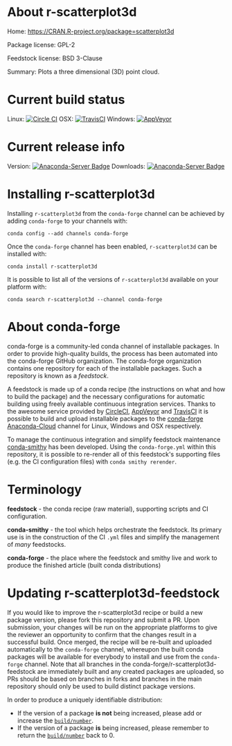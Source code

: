 About r-scatterplot3d
=====================

Home: https://CRAN.R-project.org/package=scatterplot3d

Package license: GPL-2

Feedstock license: BSD 3-Clause

Summary: Plots a three dimensional (3D) point cloud.



Current build status
====================

Linux: [![Circle CI](https://circleci.com/gh/conda-forge/r-scatterplot3d-feedstock.svg?style=shield)](https://circleci.com/gh/conda-forge/r-scatterplot3d-feedstock)
OSX: [![TravisCI](https://travis-ci.org/conda-forge/r-scatterplot3d-feedstock.svg?branch=master)](https://travis-ci.org/conda-forge/r-scatterplot3d-feedstock)
Windows: [![AppVeyor](https://ci.appveyor.com/api/projects/status/github/conda-forge/r-scatterplot3d-feedstock?svg=True)](https://ci.appveyor.com/project/conda-forge/r-scatterplot3d-feedstock/branch/master)

Current release info
====================
Version: [![Anaconda-Server Badge](https://anaconda.org/conda-forge/r-scatterplot3d/badges/version.svg)](https://anaconda.org/conda-forge/r-scatterplot3d)
Downloads: [![Anaconda-Server Badge](https://anaconda.org/conda-forge/r-scatterplot3d/badges/downloads.svg)](https://anaconda.org/conda-forge/r-scatterplot3d)

Installing r-scatterplot3d
==========================

Installing `r-scatterplot3d` from the `conda-forge` channel can be achieved by adding `conda-forge` to your channels with:

```
conda config --add channels conda-forge
```

Once the `conda-forge` channel has been enabled, `r-scatterplot3d` can be installed with:

```
conda install r-scatterplot3d
```

It is possible to list all of the versions of `r-scatterplot3d` available on your platform with:

```
conda search r-scatterplot3d --channel conda-forge
```


About conda-forge
=================

conda-forge is a community-led conda channel of installable packages.
In order to provide high-quality builds, the process has been automated into the
conda-forge GitHub organization. The conda-forge organization contains one repository
for each of the installable packages. Such a repository is known as a *feedstock*.

A feedstock is made up of a conda recipe (the instructions on what and how to build
the package) and the necessary configurations for automatic building using freely
available continuous integration services. Thanks to the awesome service provided by
[CircleCI](https://circleci.com/), [AppVeyor](http://www.appveyor.com/)
and [TravisCI](https://travis-ci.org/) it is possible to build and upload installable
packages to the [conda-forge](https://anaconda.org/conda-forge)
[Anaconda-Cloud](http://docs.anaconda.org/) channel for Linux, Windows and OSX respectively.

To manage the continuous integration and simplify feedstock maintenance
[conda-smithy](http://github.com/conda-forge/conda-smithy) has been developed.
Using the ``conda-forge.yml`` within this repository, it is possible to re-render all of
this feedstock's supporting files (e.g. the CI configuration files) with ``conda smithy rerender``.


Terminology
===========

**feedstock** - the conda recipe (raw material), supporting scripts and CI configuration.

**conda-smithy** - the tool which helps orchestrate the feedstock.
                   Its primary use is in the construction of the CI ``.yml`` files
                   and simplify the management of *many* feedstocks.

**conda-forge** - the place where the feedstock and smithy live and work to
                  produce the finished article (built conda distributions)


Updating r-scatterplot3d-feedstock
==================================

If you would like to improve the r-scatterplot3d recipe or build a new
package version, please fork this repository and submit a PR. Upon submission,
your changes will be run on the appropriate platforms to give the reviewer an
opportunity to confirm that the changes result in a successful build. Once
merged, the recipe will be re-built and uploaded automatically to the
`conda-forge` channel, whereupon the built conda packages will be available for
everybody to install and use from the `conda-forge` channel.
Note that all branches in the conda-forge/r-scatterplot3d-feedstock are
immediately built and any created packages are uploaded, so PRs should be based
on branches in forks and branches in the main repository should only be used to
build distinct package versions.

In order to produce a uniquely identifiable distribution:
 * If the version of a package **is not** being increased, please add or increase
   the [``build/number``](http://conda.pydata.org/docs/building/meta-yaml.html#build-number-and-string).
 * If the version of a package **is** being increased, please remember to return
   the [``build/number``](http://conda.pydata.org/docs/building/meta-yaml.html#build-number-and-string)
   back to 0.
